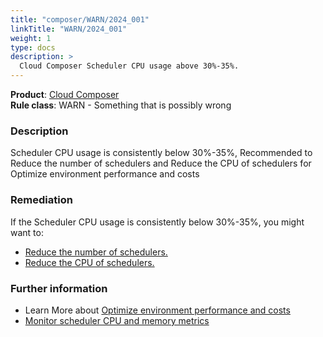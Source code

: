 ```yaml
---
title: "composer/WARN/2024_001"
linkTitle: "WARN/2024_001"
weight: 1
type: docs
description: >
  Cloud Composer Scheduler CPU usage above 30%-35%.
---
```


**Product**: [Cloud Composer](https://cloud.google.com/composer)\
**Rule class**: WARN - Something that is possibly wrong

### Description

Scheduler CPU usage is consistently below 30%-35%, Recommended to Reduce the
number of schedulers and Reduce the CPU of schedulers for Optimize environment
performance and costs

### Remediation

If the Scheduler CPU usage is consistently below 30%-35%, you might want to:
- [Reduce the number of schedulers.](https://cloud.google.com/composer/docs/composer-2/optimize-environments#scheduler-count)
- [Reduce the CPU of schedulers.](https://cloud.google.com/composer/docs/composer-2/optimize-environments#workloads-scheduler)

### Further information

- Learn More about [Optimize environment performance and costs](https://cloud.google.com/composer/docs/composer-2/optimize-environments)
- [Monitor scheduler CPU and memory metrics](https://cloud.google.com/composer/docs/composer-2/optimize-environments#monitor-scheduler)
